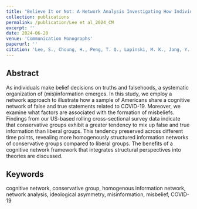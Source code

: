 ```yaml
---
title: "Believe It or Not: A Network Analysis Investigating How Individuals Embrace False and True Statements during COVID-19"
collection: publications
permalink: /publication/Lee et al_2024_CM
excerpt: ''
date: 2024-06-20
venue: 'Communication Monographs'
paperurl: ''
citation: 'Lee, S., Choung, H., Peng, T. Q., Lapinski, M. K., Jang, Y., & Turner, M. M. (in press). Believe it or not: A network analysis investigating how individuals embrace false and true statements during COVID-19. <i>Communication Monographs</i>, [https://doi.org/10.1080/03637751.2024.2354252](https://doi.org/10.1080/03637751.2024.2354252)'
---
```


Abstract
-----
As individuals make belief decisions on truths and falsehoods, a systematic organization of (mis)information emerges. In this study, we employ a network approach to illustrate how a sample of Americans share a cognitive network of false and true statements related to COVID-19. Moreover, we examine what factors are associated with the formation of misbeliefs. Findings from our US-based rolling cross-sectional survey data indicate that conservative groups exhibit a greater tendency to mix up false and true information than liberal groups. This tendency preserved across different time points, revealing more homogenously structured information networks of conservative groups compared to liberal groups. The benefits of a cognitive network framework that integrates structural perspectives into theories are discussed.

Keywords
----- 
cognitive network, conservative group, homogenous information network, network analysis, ideological asymmetry, misinformation, misbelief, COVID-19

